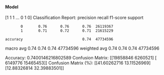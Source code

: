 #### Model
[1 1 1 ... 0 1 0]
Classification Report:
              precision    recall  f1-score   support

           0       0.76      0.76      0.76  26119367
           1       0.71      0.72      0.71  21615229

    accuracy                           0.74  47734596
   macro avg       0.74      0.74      0.74  47734596
weighted avg       0.74      0.74      0.74  47734596

Accuracy: 0.7400146216802589
Confusion Matrix:
[[19858846  6260521]
 [ 6149776 15465453]]
Confusion Matrix (%):
[[41.60262716 13.11526969]
 [12.88326814 32.39883501]]
